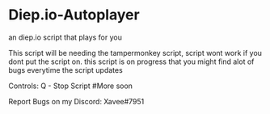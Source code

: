 # Diep.io-Autoplayer
an diep.io script that plays for you

This script will be needing the tampermonkey script, script wont work if you dont put the script on.
this script is on progress that you might find alot of bugs everytime the script updates

Controls:
Q - Stop Script
#More soon


Report Bugs on my Discord:
Xavee#7951
